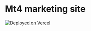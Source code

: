 # Mt4 marketing site

[![Deployed on Vercel](https://img.shields.io/badge/Deployed%20on-Vercel-black?style=for-the-badge&logo=vercel)](https://vercel.com/immy2goods-projects/v0-mt4-marketing-site)
